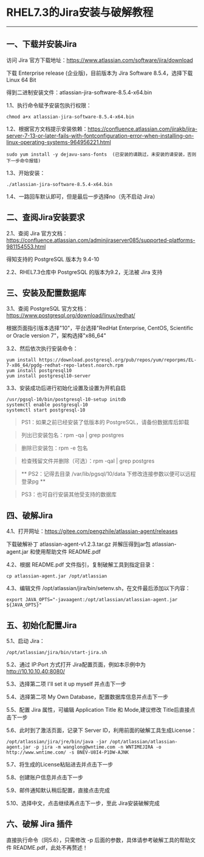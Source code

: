 # RHEL7.3的Jira安装与破解教程

---

## 一、下载并安装Jira
访问 Jira 官方下载地址：https://www.atlassian.com/software/jira/download

下载 Enterprise release (企业版)，目前版本为 Jira Software 8.5.4，选择下载 Linux 64 Bit

得到二进制安装文件：atlassian-jira-software-8.5.4-x64.bin

1.1、执行命令赋予安装包执行权限：
```
chmod a+x atlassian-jira-software-8.5.4-x64.bin
```
1.2、根据官方文档提示安装依赖：https://confluence.atlassian.com/jirakb/jira-server-7-13-or-later-fails-with-fontconfiguration-error-when-installing-on-linux-operating-systems-964956221.html
```
sudo yum install -y dejavu-sans-fonts  (已安装的请跳过，未安装的请安装，否则下一步命令报错)
```
1.3、开始安装：
```
./atlassian-jira-software-8.5.4-x64.bin
```
1.4、一路回车默认即可，但是最后一步选择no（先不启动 Jira）

## 二、查阅Jira安装要求
2.1、查阅 Jira 官方文档：https://confluence.atlassian.com/adminjiraserver085/supported-platforms-981154553.html

得知支持的 PostgreSQL 版本为 9.4-10

2.2、RHEL7.3仓库中 PostgreSQL 的版本为9.2，无法被 Jira 支持

## 三、安装及配置数据库
3.1、查阅 PostgreSQL 官方文档：https://www.postgresql.org/download/linux/redhat/

根据页面指引版本选择"10"，平台选择"RedHat Enterprise, CentOS, Scientific or Oracle version 7"，架构选择"x86_64"

3.2、然后依次执行安装命令：

```
yum install https://download.postgresql.org/pub/repos/yum/reporpms/EL-7-x86_64/pgdg-redhat-repo-latest.noarch.rpm
yum install postgresql10
yum install postgresql10-server
```
3.3、安装成功后进行初始化设置及设置为开机自启
```
/usr/pgsql-10/bin/postgresql-10-setup initdb
systemctl enable postgresql-10
systemctl start postgresql-10
```

> PS1：如果之前已经安装了低版本的 PostgreSQL，请备份数据库后卸载

>列出已安装包名：rpm -qa | grep postgres 

> 删除已安装包：rpm -e 包名

> 检查残留文件并删除（可选）：rpm -qal | grep postgres

> ** PS2：记得去目录 /var/lib/pgsql/10/data 下修改连接参数以便可以远程登录pg **

> PS3：也可自行安装其他受支持的数据库

## 四、破解Jira
4.1、打开网址：https://gitee.com/pengzhile/atlassian-agent/releases

下载破解补丁 atlassian-agent-v1.2.3.tar.gz 并解压得到jar包 atlassian-agent.jar 和使用帮助文件 README.pdf

4.2、根据 README.pdf 文件指引，复制破解工具到指定目录：
```
cp atlassian-agent.jar /opt/atlassian
```
4.3、编辑文件 /opt/atlassian/jira/bin/setenv.sh，在文件最后添加以下内容：
```
export JAVA_OPTS="-javaagent:/opt/atlassian/atlassian-agent.jar ${JAVA_OPTS}" 
```

## 五、初始化配置Jira
5.1、启动 Jira：
```
/opt/atlassian/jira/bin/start-jira.sh
```
5.2、通过 IP:Port 方式打开 Jira配置页面，例如本示例中为 http://10.10.10.40:8080/

5.3、选择第二项 I'll set it up myself 并点击下一步

5.4、选择第二项 My Own Database，配置数据库信息并点击下一步

5.5、配置 Jira 属性，可编辑 Application Title 和 Mode,建议修改 Title后直接点击下一步

5.6、此时到了激活页面，记录下 Server ID，利用前面的破解工具生成License：
```
/opt/atlassian/jira/jre/bin/java -jar /opt/atlassian/atlassian-agent.jar -p jira -m wanglong@wntime.com -n WNTIMEJIRA -o http://www.wntime.com/ -s BNEV-U8I4-P1DW-AJNK
```
5.7、将生成的License粘贴进去并点击下一步

5.8、创建账户信息并点击下一步

5.9、邮件通知默认稍后配置，直接点击完成

5.10、选择中文，点击继续再点击下一步，至此 Jira安装破解完成

## 六、破解 Jira 插件
直接执行命令（同5.6），只需修改 -p 后面的参数，具体请参考破解工具的帮助文件 README.pdf，此处不再赘述！